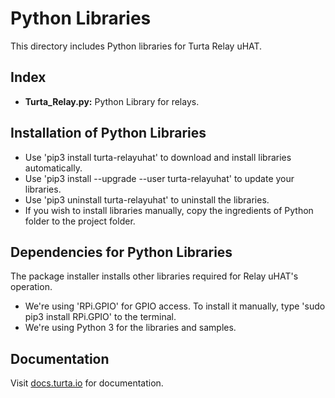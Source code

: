 # Python Libraries
This directory includes Python libraries for Turta Relay uHAT.

## Index
* __Turta_Relay.py:__ Python Library for relays.

## Installation of Python Libraries
* Use 'pip3 install turta-relayuhat' to download and install libraries automatically.
* Use 'pip3 install --upgrade --user turta-relayuhat' to update your libraries.
* Use 'pip3 uninstall turta-relayuhat' to uninstall the libraries.
* If you wish to install libraries manually, copy the ingredients of Python folder to the project folder.

## Dependencies for Python Libraries
The package installer installs other libraries required for Relay uHAT's operation.
* We're using 'RPi.GPIO' for GPIO access. To install it manually, type 'sudo pip3 install RPi.GPIO' to the terminal.
* We're using Python 3 for the libraries and samples.

## Documentation
Visit [docs.turta.io](https://docs.turta.io) for documentation.
